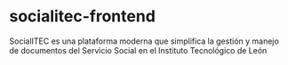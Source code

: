 # socialitec-frontend
SocialITEC es una plataforma moderna que simplifica la gestión y manejo de documentos del Servicio Social en el Instituto Tecnológico de León
